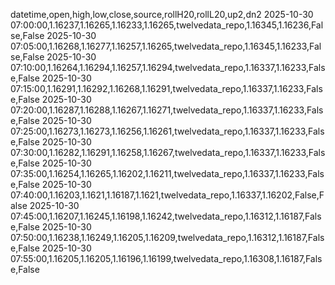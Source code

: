 datetime,open,high,low,close,source,rollH20,rollL20,up2,dn2
2025-10-30 07:00:00,1.16237,1.16265,1.16233,1.16265,twelvedata_repo,1.16345,1.16236,False,False
2025-10-30 07:05:00,1.16268,1.16277,1.16257,1.16265,twelvedata_repo,1.16345,1.16233,False,False
2025-10-30 07:10:00,1.16264,1.16294,1.16257,1.16294,twelvedata_repo,1.16337,1.16233,False,False
2025-10-30 07:15:00,1.16291,1.16292,1.16268,1.16291,twelvedata_repo,1.16337,1.16233,False,False
2025-10-30 07:20:00,1.16287,1.16288,1.16267,1.16271,twelvedata_repo,1.16337,1.16233,False,False
2025-10-30 07:25:00,1.16273,1.16273,1.16256,1.16261,twelvedata_repo,1.16337,1.16233,False,False
2025-10-30 07:30:00,1.16282,1.16291,1.16258,1.16267,twelvedata_repo,1.16337,1.16233,False,False
2025-10-30 07:35:00,1.16254,1.16265,1.16202,1.16211,twelvedata_repo,1.16337,1.16233,False,False
2025-10-30 07:40:00,1.16203,1.1621,1.16187,1.1621,twelvedata_repo,1.16337,1.16202,False,False
2025-10-30 07:45:00,1.16207,1.16245,1.16198,1.16242,twelvedata_repo,1.16312,1.16187,False,False
2025-10-30 07:50:00,1.16238,1.16249,1.16205,1.16209,twelvedata_repo,1.16312,1.16187,False,False
2025-10-30 07:55:00,1.16205,1.16205,1.16196,1.16199,twelvedata_repo,1.16308,1.16187,False,False
